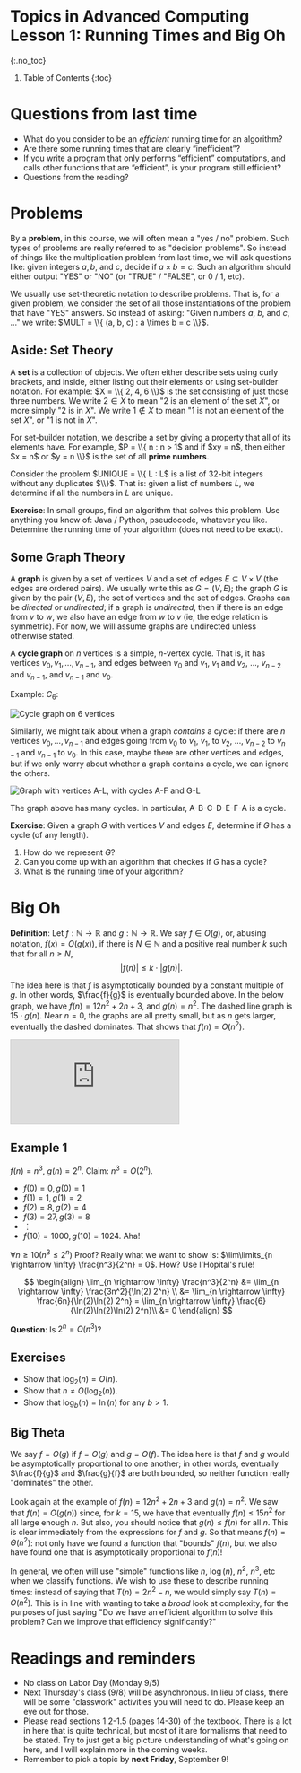 # Topics in Advanced Computing Lesson 1: Running Times and Big Oh
{:.no_toc}

1. Table of Contents
{:toc}

# Questions from last time

* What do you consider to be an *efficient* running time for an algorithm?
* Are there some running times that are clearly “inefficient”?
* If you write a program that only performs “efficient” computations, and calls other functions that are “efficient”, is your program still efficient?
* Questions from the reading?

# Problems

By a **problem**, in this course, we will often mean a "yes / no" problem. Such types of problems are really referred to as "decision problems". So instead of things like the multiplication problem from last time, we will ask questions like: given integers $a, b,$ and $c$, decide if $a \times b = c$. Such an algorithm should either output "YES" or "NO" (or "TRUE" / "FALSE", or 0 / 1, etc).

We usually use set-theoretic notation to describe problems. That is, for a given problem, we consider the set of all those instantiations of the problem that have "YES" answers. So instead of asking: "Given numbers $a$, $b$, and $c$, ..." we write: $MULT = \\{ (a, b, c) : a \times b = c \\}$.

## Aside: Set Theory

A **set** is a collection of objects. We often either describe sets using curly brackets, and inside, either listing out their elements or using set-builder notation. For example: $X = \\{ 2, 4, 6 \\}$ is the set consisting of just those three numbers. We write $2 \in X$ to mean "$2$ is an element of the set $X$", or more simply "$2$ is in $X$". We write $1 \not \in X$ to mean "$1$ is not an element of the set $X$", or "$1$ is not in $X$".

For set-builder notation, we describe a set by giving a property that all of its elements have. For example, $P = \\{ n : n > 1$ and if $xy = n$, then either $x = n$ or $y = n \\}$ is the set of all **prime numbers**.

Consider the problem $UNIQUE = \\{ L : L$ is a list of 32-bit integers without any duplicates $\\}$. That is: given a list of numbers $L$, we determine if all the numbers in $L$ are unique.

**Exercise**: In small groups, find an algorithm that solves this problem. Use anything you know of: Java / Python, pseudocode, whatever you like. Determine the running time of your algorithm (does not need to be exact).

## Some Graph Theory

A **graph** is given by a set of vertices $V$ and a set of edges $E \subseteq V \times V$ (the edges are ordered pairs). We usually write this as $G = (V, E)$; the graph $G$ is given by the pair $(V, E)$, the set of vertices and the set of edges. Graphs can be *directed* or *undirected*; if a graph is *undirected*, then if there is an edge from $v$ to $w$, we also have an edge from $w$ to $v$ (ie, the edge relation is symmetric). For now, we will assume graphs are undirected unless otherwise stated.

A **cycle graph** on $n$ vertices is a simple, $n$-vertex cycle. That is, it has vertices $v_0, v_1, \ldots, v_{n-1}$, and edges between $v_0$ and $v_1$, $v_1$ and $v_2$, $\ldots$, $v_{n-2}$ and $v_{n-1}$, and $v_{n-1}$ and $v_0$.

Example: $C_6$:

![Cycle graph on 6 vertices](https://upload.wikimedia.org/wikipedia/commons/thumb/f/f6/Undirected_6_cycle.svg/178px-Undirected_6_cycle.svg.png)

Similarly, we might talk about when a graph *contains* a cycle: if there are $n$ vertices $v_0, \ldots, v_{n-1}$ and edges going from $v_0$ to $v_1$, $v_1$, to $v_2$, $\ldots$, $v_{n-2}$ to $v_{n-1}$ and $v_{n-1}$ to $v_0$. In this case, maybe there are other vertices and edges, but if we only worry about whether a graph contains a cycle, we can ignore the others.

![Graph with vertices A-L, with cycles A-F and G-L](https://upload.wikimedia.org/wikipedia/commons/d/df/Graph_with_Chordless_and_Chorded_Cycles.svg)

The graph above has many cycles. In particular, A-B-C-D-E-F-A is a cycle.

**Exercise**: Given a graph $G$ with vertices $V$ and edges $E$, determine if $G$ has a cycle (of any length).

1. How do we represent $G$?
2. Can you come up with an algorithm that checkes if $G$ has a cycle?
3. What is the running time of your algorithm?

# Big Oh

**Definition**: Let $f : \mathbb{N} \to \mathbb{R}$ and $g : \mathbb{N} \to \mathbb{R}$. We say $f \in O(g)$, or, abusing notation, $f(x) = O(g(x))$, if there is $N \in \mathbb{N}$ and a positive real number $k$ such that for all $n \geq N$, $$|f(n)| \leq k \cdot |g(n)|.$$

The idea here is that $f$ is asymptotically bounded by a constant multiple of $g$. In other words, $\frac{f}{g}$ is eventually bounded above. In the below graph, we have $f(n) = 12n^2 + 2n + 3$, and $g(n) = n^2$. The dashed line graph is $15 \cdot g(n)$. Near $n = 0$, the graphs are all pretty small, but as $n$ gets larger, eventually the dashed dominates. That shows that $f(n) = O(n^2)$.

<div class="desmos-container">
<iframe src="https://www.desmos.com/calculator/d8iqylvkkq?embed" style="border: 1px solid #ccc" frameborder=0></iframe>
</div>

## Example 1

$f(n) = n^3$, $g(n) = 2^n$. Claim: $n^3 = O(2^n)$.

* $f(0) = 0, g(0) = 1$
* $f(1) = 1, g(1) = 2$
* $f(2) = 8, g(2) = 4$
* $f(3) = 27, g(3) = 8$
* $\vdots$
* $f(10) = 1000, g(10) = 1024$. Aha!

$\forall n \geq 10 (n^3 \leq 2^n)$ Proof? Really what we want to show is: $\lim\limits_{n \rightarrow \infty} \frac{n^3}{2^n} = 0$. How? Use l'Hopital's rule!

$$
\begin{align}
\lim_{n \rightarrow \infty} \frac{n^3}{2^n} &= \lim_{n \rightarrow \infty} \frac{3n^2}{\ln(2) 2^n} \\
&= \lim_{n \rightarrow \infty} \frac{6n}{\ln(2)\ln(2) 2^n} = \lim_{n \rightarrow \infty} \frac{6}{\ln(2)\ln(2)\ln(2) 2^n}\\
&= 0
\end{align}
$$

**Question**: Is $2^n = O(n^3)$?

## Exercises

* Show that $\log_2(n) = O(n)$.
* Show that $n \neq O(\log_2(n))$.
* Show that $\log_b(n) = \ln(n)$ for any $b > 1$.

## Big Theta

We say $f = \Theta(g)$ if $f = O(g)$ and $g = O(f)$. The idea here is that $f$ and $g$ would be asymptotically proportional to one another; in other words, eventually $\frac{f}{g}$ and $\frac{g}{f}$ are both bounded, so neither function really "dominates" the other.

Look again at the example of $f(n) = 12n^2 + 2n + 3$ and $g(n) = n^2$. We saw that $f(n) = O(g(n))$ since, for $k = 15$, we have that eventually $f(n) \leq 15n^2$ for all large enough $n$. But also, you should notice that $g(n) \leq f(n)$ for all $n$. This is clear immediately from the expressions for $f$ and $g$. So that means $f(n) = \Theta(n^2)$: not only have we found a function that "bounds" $f(n)$, but we also have found one that is asymptotically proportional to $f(n)$!

In general, we often will use "simple" functions like $n$, $\log(n)$, $n^2$, $n^3$, etc when we classify functions. We wish to use these to describe running times: instead of saying that $T(n) = 2n^2 - n$, we would simply say $T(n) = O(n^2)$. This is in line with wanting to take a *broad* look at complexity, for the purposes of just saying "Do we have an efficient algorithm to solve this problem? Can we improve that efficiency significantly?"

# Readings and reminders

* No class on Labor Day (Monday 9/5)
* Next Thursday's class (9/8) will be asynchronous. In lieu of class, there will be some "classwork" activities you will need to do. Please keep an eye out for those.
* Please read sections 1.2-1.5 (pages 14-30) of the textbook. There is a lot in here that is quite technical, but most of it are formalisms that need to be stated. Try to just get a big picture understanding of what's going on here, and I will explain more in the coming weeks.
* Remember to pick a topic by **next Friday**, September 9!

